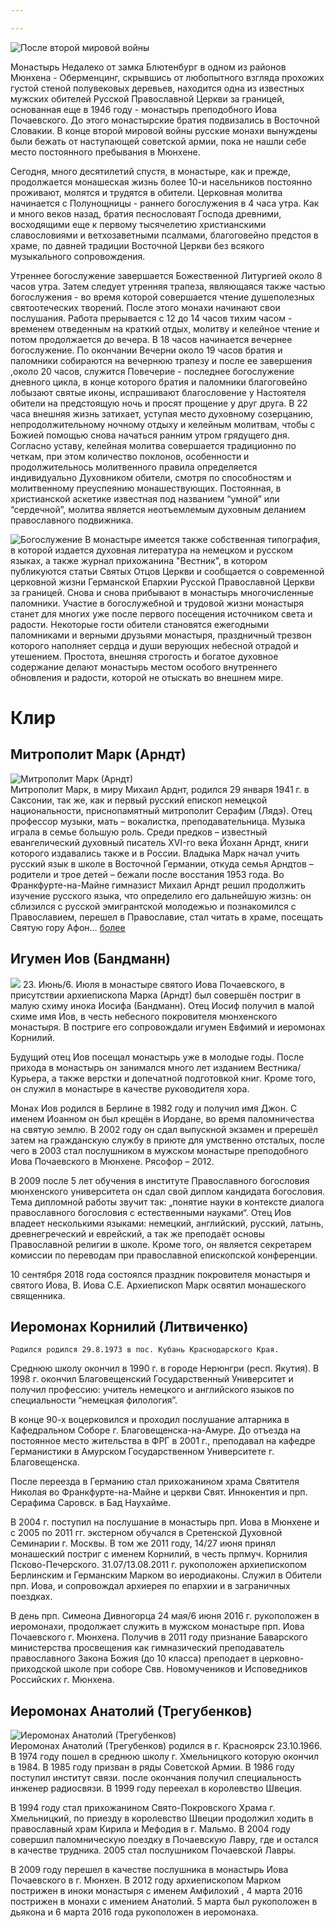 ```yaml
---

---
```

![После второй мировой войны](/uploads/assets/pages/kloster/geschichte.jpg)

Монастырь Недалеко от замка Блютенбург в одном из районов Мюнхена - Оберменцинг, скрывшись от любопытного взгляда прохожих густой стеной полувековых деревьев, находится одна из известных мужских обителей Русской Православной Церкви за границей, основанная еще в 1946 году - монастырь преподобного Иова Почаевского. До этого монастырские братия подвизались в Восточной Словакии. В конце второй мировой войны русские монахи вынуждены были бежать от наступающей советской армии, пока не нашли себе место постоянного пребывания в Мюнхене.

Сегодня, много десятилетий спустя, в монастыре, как и прежде, продолжается монашеская жизнь более 10-и насельников постоянно проживают, молятся и трудятся в обители. Церковная молитва начинается с Полунощницы - раннего богослужения в 4 часа утра. Как и много веков назад, братия песнословаят Господа древними, восходящими еще к первому тысячелетию христианскими славословиями и ветхозаветными псалмами, благоговейно предстоя в храме, по давней традиции Восточной Церкви без всякого музыкального сопровождения.

Утреннее богослужение завершается Божественной Литургией около 8 часов утра. Затем следует утренняя трапеза, являющаяся также частью богослужения - во время которой совершается чтение душеполезных святоотеческих творений. После этого монахи начинают свои послушания. Работа прерывается с 12 до 14 часов тихим часом - временем отведенным на краткий отдых, молитву и келейное чтение и потом продолжается до вечера. В 18 часов начинается вечернее богослужение. По окончании Вечерни около 19 часов братия и паломники собираются на вечернюю трапезу и после ее завершения ,около 20 часов, служится Повечерие - последнее богослужение дневного цикла, в конце которого братия и паломники благоговейно лобызают святые иконы, испрашивают благословение у Настоятеля обители на предстоящую ночь и просят прощение у друг друга. В 22 часа внешняя жизнь затихает, уступая место духовному созерцанию, непродолжительному ночному отдыху и келейным молитвам, чтобы с Божией помощью снова начаться ранним утром грядущего дня. Согласно уставу, келейная молитва совершается традиционно по четкам, при этом количество поклонов, особенности и продолжительнось молитвенного правила определяется индивидуально Духовником обители, смотря по способностям и молитвенному преуспеянию монашествующих. Постоянная, в христианской аскетике известная под названием “умной” или “сердечной”, молитва является неотъемлемым духовным деланием православного подвижника.

![Богослужение](/uploads/assets/pages/kloster/gottesdienst.jpg) В монастыре имеется также собственная типография, в которой издается духовная литература на немецком и русском языках, а также журнал прихожанина "Вестник", в котором публикуются статьи Святых Отцов Церкви и сообщается о современной церковной жизни Германской Епархии Русской Православной Церкви за границей. Снова и снова прибывают в монастырь многочисленные паломники. Участие в богослужебной и трудовой жизни монастыря станет для многих уже после первого посещения источником света и радости. Некоторые гости обители становятся ежегодными паломниками и верными друзьями монастыря, праздничный трезвон которого наполняет сердца и души верующих небесной отрадой и утешением. Простота, внешняя строгость и богатое духовное содержание делают монастырь местом особого внутреннего обновления и радости, которой не отыскать во внешнем мире.

# Клир

## Митрополит Марк (Арндт)

![Митрополит Марк (Арндт)](/uploads/assets/pages/kloster/vladyka_mark.jpg)  
Митрополит Марк, в миру Михаил Арднт, родился 29 января 1941 г. в Саксонии, так же, как и первый русский епископ немецкой национальности, приснопамятный митрополит Серафим (Лядэ). Отец профессор музыки, мать – вокалистка, преподавательница. Музыка играла в семье большую роль. Среди предков – известный евангелический духовный писатель XVI-го века Йоханн Арндт, книги которого издавались также и в России. Владыка Марк начал учить русский язык в школе в Восточной Германии, откуда семья Арндтов – родители и трое детей – бежали после восстания 1953 года. Во Франкфурте-на-Майне гимназист Михаил Арндт решил продолжить изучение русского языка, что определило его дальнейшую жизнь: он сблизился с русской эмигрантской молодежью и познакомился с Православием, перешел в Православие, стал читать в храме, посещать Святую гору Афон…  [более](http://sobor.de/index.php?option=com_content&view=article&id=119&Itemid=81&lang=ru)

## Игумен Иов (Бандманн)

![](https://res.cloudinary.com/hiobmon/image/upload/v1606415109/media/2020/Abt_Hiob_Bandmann_gidklg.jpg)
23\. Июнь/6. Июля в монастыре святого Иова Почаевского, в присутствии архиепископа Марка (Арндт) был совершён постриг в малую схиму  инока Иосифа (Бандманн). Отец Иосиф получил в малой схиме имя Иов,  в честь небесного покровителя мюнхенского монастыря. В постриге его сопровождали игумен Евфимий и иеромонах Корнилий.

Будущий отец  Иов посещал монастырь уже в молодые годы. После прихода в монастырь он занимался много лет изданием Вестника/Курьера, а также верстки и допечатной подготовкой книг. Кроме того, он служил в монастыре в качестве руководителя хора.

Монах Иов родился в Берлине в 1982 году и получил имя Джон. С именем Иоанном он был крещён в Иордане, во время паломничества на святую землю. В 2002 году он сдал выпускной экзамен и пререшёл затем на гражданскую службу в приюте для умственно отсталых, после чего в 2003 стал послушником в мужском монастыре преподобного Иова Почаевского в Мюнхене. Рясофор  – 2012.

В 2009 после 5 лет обучения в институте Православного богословия мюнхенского университета он сдал свой диплом кандидата богословия. Тема дипломной работы звучит так: „понятие науки в контексте диалога православного богословия с естественными науками“.  Отец Иов владеет несколькими языками: немецкий, английский, русский, латынь, древнегреческий и еврейский, а так же преподаёт основы Православной религии в школе. Кроме того, он является секретарем комиссии по переводам при православной епископской конференции.

10 сентября 2018 года состоялся праздник покровителя монастыря и святого Иова, В. Иова С.Е. Архиепископ Марк освятил монашеского священника.

## Иеромонах Корнилий (Литвиченко)

    Родился родился 29.8.1973 в пос. Кубань Краснодарского Края.

Среднюю школу окончил в 1990 г. в городе Нерюнгри (респ. Якутия). В 1998 г. окончил Благовещенский Государственный Университет и получил профессию: учитель немецкого и английского языков по специальности “немецкая филология”.

В конце 90-х воцерковился и проходил послушание алтарника в Кафедральном Соборе г. Благовещенска-на-Амуре. До отъезда на постоянное место жительства в ФРГ в 2001 г., преподавал на кафедре Германистики в Амурском Государственном Университете г. Благовещенска.

После переезда в Германию стал прихожанином храма Святителя Николая во Франкфурте-на-Майне и церкви Свят. Иннокентия и прп. Серафима Саровск. в Бад Наухайме.

В 2004 г. поступил на послушание в монастырь прп. Иова в Мюнхене и с 2005 по 2011 гг. экстерном обучался в  Сретенской Духовной Семинарии г. Москвы. В том же 2011 году, 14/27 июня принял монашеский постриг с именем Корнилий, в честь прпмуч. Корнилия Псково-Печерского. 31.07/13.08.2011 г. рукоположен архиепископом Берлинским и Германским Марком во иеродиаконы. Служил в Обители прп. Иова, и сопровождал архиерея по епархии и в заграничных поездках.

В день прп. Симеона Дивногорца 24 мая/6 июня 2016 г. рукоположен в иеромонахи, продолжает служить в мужском монастыре прп. Иова Почаевского г. Мюнхена.
Получив в 2011 году признание Баварского министерства просвещения как гимназический преподаватель православного Закона Божия (до 10 класса) преподает в церковно-приходской школе при соборе Свв. Новомучеников и Исповедников Российских г. Мюнхена.

## Иеромонах Анатолий (Трегубенков)

![Иеромонах Анатолий (Трегубенков)](/uploads/assets/pages/kloster/otez_anatolii.jpg)  
Иеромонах Анатолий (Трегубенков) родился в г. Красноярск 23.10.1966.
В 1974 году пошел в среднюю школу г. Хмельницкого которую окончил в 1984. В 1985 году призван в ряды Советской Армии. В 1986 году поступил институт связи. после окончания получил специальность инженер радиосвязи. В 1999 году переехал в королевство Швеция.

В 1994 году стал прихожанином Свято-Покровского Храма г. Хмельницкий, по приезду в королевство Швеции продолжил ходить в православный храм Кирила и Мефодия в г. Мальмо.  В 2004 году совершил паломническую поездку в  Почаевскую Лавру, где и остался в качестве трудника. 2005 стал послушником Почаевской Лавры.

В 2009 году перешел в качестве послушника в монастырь Иова Почаевского в г. Мюнхен.
В 2012 году архиепископом Марком пострижен в иноки  монастыря с именем Амфилохий , 4 марта 2016 пострижен в монахи с имением Анатолий. 5 марта был рукоположен в дьякона  и 6 марта 2016 года рукоположен в иеромонаха.